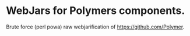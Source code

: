# WebJars for Polymers components.

Brute force (perl powa) raw webjarification of https://github.com/Polymer.
